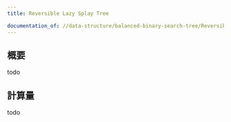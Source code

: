 ```yaml
---
title: Reversible Lazy Splay Tree

documentation_of: //data-structure/balanced-binary-search-tree/ReversibleLazySplayTree.hpp
---
```


## 概要

todo

## 計算量
todo